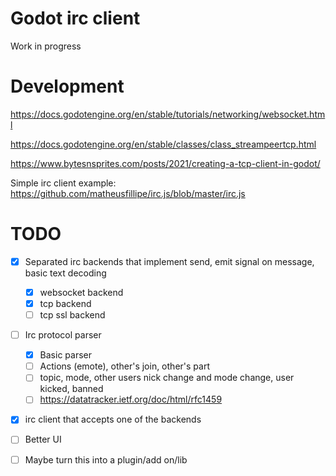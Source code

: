 # Godot irc client

Work in progress

# Development

https://docs.godotengine.org/en/stable/tutorials/networking/websocket.html

https://docs.godotengine.org/en/stable/classes/class_streampeertcp.html

https://www.bytesnsprites.com/posts/2021/creating-a-tcp-client-in-godot/

Simple irc client example: https://github.com/matheusfillipe/irc.js/blob/master/irc.js



# TODO

- [x] Separated irc backends that implement send, emit signal on message, basic text decoding
   - [x] websocket backend
   - [x] tcp backend
   - [ ] tcp ssl backend
- [ ] Irc protocol parser
   - [x] Basic parser
   - [ ] Actions (emote), other's join, other's part
   - [ ] topic, mode, other users nick change and mode change, user kicked, banned
   - [ ] https://datatracker.ietf.org/doc/html/rfc1459
- [x] irc client that accepts one of the backends 
- [ ] Better UI
- [ ] Maybe turn this into a plugin/add on/lib

